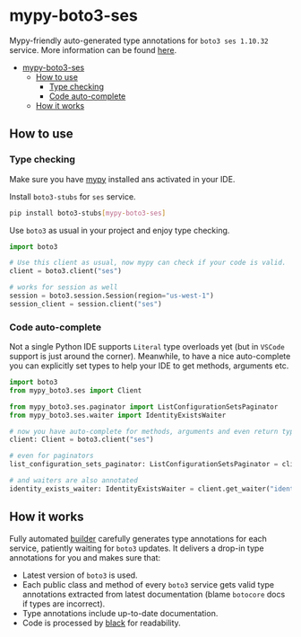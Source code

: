 # mypy-boto3-ses

Mypy-friendly auto-generated type annotations for `boto3 ses 1.10.32` service.
More information can be found [here](https://github.com/vemel/mypy_boto3).

- [mypy-boto3-ses](#mypy-boto3-ses)
  - [How to use](#how-to-use)
    - [Type checking](#type-checking)
    - [Code auto-complete](#code-auto-complete)
  - [How it works](#how-it-works)

## How to use

### Type checking

Make sure you have [mypy](https://github.com/python/mypy) installed ans activated in your IDE.

Install `boto3-stubs` for `ses` service.

```bash
pip install boto3-stubs[mypy-boto3-ses]
```

Use `boto3` as usual in your project and enjoy type checking.

```python
import boto3

# Use this client as usual, now mypy can check if your code is valid.
client = boto3.client("ses")

# works for session as well
session = boto3.session.Session(region="us-west-1")
session_client = session.client("ses")

```

### Code auto-complete

Not a single Python IDE supports `Literal` type overloads yet (but in `VSCode` support is just around the corner).
Meanwhile, to have a nice auto-complete you can explicitly set types to help your IDE to get methods, arguments etc.

```python
import boto3
from mypy_boto3.ses import Client

from mypy_boto3.ses.paginator import ListConfigurationSetsPaginator
from mypy_boto3.ses.waiter import IdentityExistsWaiter

# now you have auto-complete for methods, arguments and even return types
client: Client = boto3.client("ses")

# even for paginators
list_configuration_sets_paginator: ListConfigurationSetsPaginator = client.get_paginator("list_configuration_sets")

# and waiters are also annotated
identity_exists_waiter: IdentityExistsWaiter = client.get_waiter("identity_exists")
```

## How it works

Fully automated [builder](https://github.com/vemel/mypy_boto3) carefully generates
type annotations for each service, patiently waiting for `boto3` updates. It delivers
a drop-in type annotations for you and makes sure that:

- Latest version of `boto3` is used.
- Each public class and method of every `boto3` service gets valid type annotations
  extracted from latest documentation (blame `botocore` docs if types are incorrect).
- Type annotations include up-to-date documentation.
- Code is processed by [black](https://github.com/psf/black) for readability.